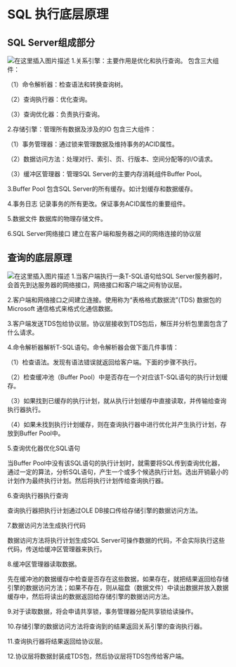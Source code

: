 

# SQL 执行底层原理

## SQL Server组成部分

![在这里插入图片描述](https://img-blog.csdnimg.cn/20190423191904900.png?x-oss-process=image/watermark,type_ZmFuZ3poZW5naGVpdGk,shadow_10,text_aHR0cHM6Ly9ibG9nLmNzZG4ubmV0L3dlaXhpbl80NDUzNTQ3Ng==,size_16,color_FFFFFF,t_70)
1.关系引擎：主要作用是优化和执行查询。
包含三大组件：

（1）命令解析器：检查语法和转换查询树。

（2）查询执行器：优化查询。

（3）查询优化器：负责执行查询。

2.存储引擎：管理所有数据及涉及的IO
包含三大组件：

（1）事务管理器：通过锁来管理数据及维持事务的ACID属性。

（2）数据访问方法：处理对行、索引、页、行版本、空间分配等的I/O请求。

（3）缓冲区管理器：管理SQL Server的主要内存消耗组件Buffer Pool。

3.Buffer Pool
包含SQL Server的所有缓存。如计划缓存和数据缓存。

4.事务日志
记录事务的所有更改。保证事务ACID属性的重要组件。

5.数据文件
数据库的物理存储文件。

6.SQL Server网络接口
建立在客户端和服务器之间的网络连接的协议层

## 查询的底层原理

![在这里插入图片描述](https://img-blog.csdnimg.cn/2019042319215785.png?x-oss-process=image/watermark,type_ZmFuZ3poZW5naGVpdGk,shadow_10,text_aHR0cHM6Ly9ibG9nLmNzZG4ubmV0L3dlaXhpbl80NDUzNTQ3Ng==,size_16,color_FFFFFF,t_70)
1.当客户端执行一条T-SQL语句给SQL Server服务器时，会首先到达服务器的网络接口，网络接口和客户端之间有协议层。

2.客户端和网络接口之间建立连接。使用称为“表格格式数据流”(TDS) 数据包的 Microsoft 通信格式来格式化通信数据。

3.客户端发送TDS包给协议层。协议层接收到TDS包后，解压并分析包里面包含了什么请求。

4.命令解析器解析T-SQL语句。命令解析器会做下面几件事情：

（1）检查语法。发现有语法错误就返回给客户端。下面的步骤不执行。

（2）检查缓冲池（Buffer Pool）中是否存在一个对应该T-SQL语句的执行计划缓存。

（3）如果找到已缓存的执行计划，就从执行计划缓存中直接读取，并传输给查询执行器执行。

（4）如果未找到执行计划缓存，则在查询执行器中进行优化并产生执行计划，存放到Buffer Pool中。

5.查询优化器优化SQL语句

当Buffer Pool中没有该SQL语句的执行计划时，就需要将SQL传到查询优化器，通过一定的算法，分析SQL语句，产生一个或多个候选执行计划。选出开销最小的计划作为最终执行计划。然后将执行计划传给查询执行器。

6.查询执行器执行查询

查询执行器把执行计划通过OLE DB接口传给存储引擎的数据访问方法。

7.数据访问方法生成执行代码

数据访问方法将执行计划生成SQL Server可操作数据的代码，不会实际执行这些代码，传送给缓冲区管理器来执行。

8.缓冲区管理器读取数据。

先在缓冲池的数据缓存中检查是否存在这些数据，如果存在，就把结果返回给存储引擎的数据访问方法；如果不存在，则从磁盘（数据文件）中读出数据并放入数据缓存中，然后将读出的数据返回给存储引擎的数据访问方法。

9.对于读取数据，将会申请共享锁，事务管理器分配共享锁给读操作。

10.存储引擎的数据访问方法将查询到的结果返回关系引擎的查询执行器。

11.查询执行器将结果返回给协议层。

12.协议层将数据封装成TDS包，然后协议层将TDS包传给客户端。